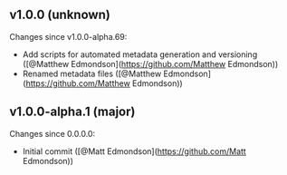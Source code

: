 ## v1.0.0 (unknown)

Changes since v1.0.0-alpha.69:

- Add scripts for automated metadata generation and versioning ([@Matthew Edmondson](https://github.com/Matthew Edmondson))
- Renamed metadata files ([@Matthew Edmondson](https://github.com/Matthew Edmondson))

## v1.0.0-alpha.1 (major)

Changes since 0.0.0.0:

- Initial commit ([@Matt Edmondson](https://github.com/Matt Edmondson))


